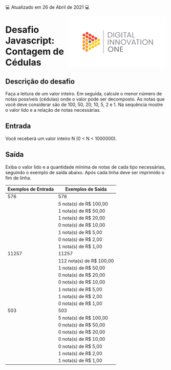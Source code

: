 :computer: Atualizado em 26 de Abril de 2021 :computer:

<img align="right" alt="GIF" height="160px" src="https://github.com/rdeconti/rdeconti-resources/blob/main/Digital%20Innovation%20One%20-%20Logotipo.png" />

# Desafio Javascript: Contagem de Cédulas

## Descrição do desafio

Faça a leitura de um valor inteiro. Em seguida, calcule o menor número de notas possíveis (cédulas) onde o valor pode ser decomposto. As notas que você deve considerar são de 100, 50, 20, 10, 5, 2 e 1. Na sequência mostre o valor lido e a relação de notas necessárias.

## Entrada

Você receberá um valor inteiro N (0 < N < 1000000).

## Saída

Exiba o valor lido e a quantidade mínima de notas de cada tipo necessárias, seguindo o exemplo de saída abaixo. Após cada linha deve ser imprimido o fim de linha.

| Exemplos de Entrada | Exemplos de Saída        |
| ------------------- | ------------------------ |
| 576                 | 576                      |
|                     | 5 nota(s) de R$ 100,00   |
|                     | 1 nota(s) de R$ 50,00    |
|                     | 1 nota(s) de R$ 20,00    |
|                     | 0 nota(s) de R$ 10,00    |
|                     | 1 nota(s) de R$ 5,00     |
|                     | 0 nota(s) de R$ 2,00     |
|                     | 1 nota(s) de R$ 1,00     |
| 11257               | 11257                    |
|                     | 112 nota(s) de R$ 100,00 |
|                     | 1 nota(s) de R$ 50,00    |
|                     | 0 nota(s) de R$ 20,00    |
|                     | 0 nota(s) de R$ 10,00    |
|                     | 1 nota(s) de R$ 5,00     |
|                     | 1 nota(s) de R$ 2,00     |
|                     | 0 nota(s) de R$ 1,00     |
| 503                 | 503                      |
|                     | 5 nota(s) de R$ 100,00   |
|                     | 0 nota(s) de R$ 50,00    |
|                     | 0 nota(s) de R$ 20,00    |
|                     | 0 nota(s) de R$ 10,00    |
|                     | 0 nota(s) de R$ 5,00     |
|                     | 1 nota(s) de R$ 2,00     |
|                     | 1 nota(s) de R$ 1,00     |
